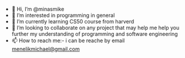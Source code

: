 - 👋 Hi, I’m @minasmike
- 👀 I’m interested in programming in general
- 🌱 I’m currently learning CS50 course from harverd
- 💞️ I’m looking to collaborate on any project that may help me help you further my understanding of programming and software engineering
- 📫 How to reach me:- i can be reache by email menelikmichael@gmail.com

<!---
minasmike/minasmike is a ✨ special ✨ repository because its `README.md` (this file) appears on your GitHub profile.
You can click the Preview link to take a look at your changes.
--->
